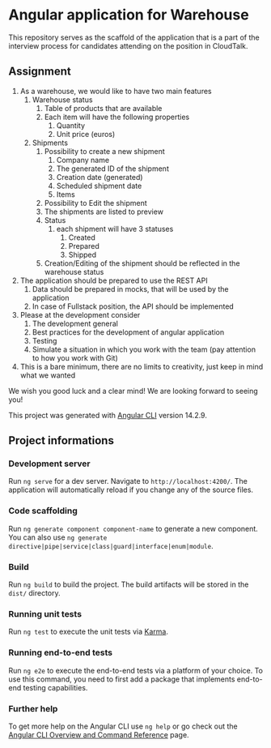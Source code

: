 # Angular application for Warehouse

This repository serves as the scaffold of the application that is a part of the interview process for candidates attending on the position in CloudTalk.

## Assignment

1. As a warehouse, we would like to have two main features
   1. Warehouse status
      1. Table of products that are available
      2. Each item will have the following properties
         1. Quantity
         2. Unit price (euros)
   2. Shipments
      1. Possibility to create a new shipment
         1. Company name
         2. The generated ID of the shipment
         3. Creation date (generated)
         4. Scheduled shipment date
         5. Items
      2. Possibility to Edit the shipment
      3. The shipments are listed to preview
      4. Status
         1. each shipment will have 3 statuses
            1. Created
            2. Prepared
            3. Shipped
      5. Creation/Editing of the shipment should be reflected in the warehouse status
2. The application should be prepared to use the REST API
   1. Data should be prepared in mocks, that will be used by the application
   2. In case of Fullstack position, the API should be implemented
3. Please at the development consider
   1. The development general
   2. Best practices for the development of angular application
   3. Testing
   4. Simulate a situation in which you work with the team (pay attention to how you work with Git)
4. This is a bare minimum, there are no limits to creativity, just keep in mind what we wanted

We wish you good luck and a clear mind! We are looking forward to seeing you!

This project was generated with [Angular CLI](https://github.com/angular/angular-cli) version 14.2.9.

## Project informations

### Development server

Run `ng serve` for a dev server. Navigate to `http://localhost:4200/`. The application will automatically reload if you change any of the source files.

### Code scaffolding

Run `ng generate component component-name` to generate a new component. You can also use `ng generate directive|pipe|service|class|guard|interface|enum|module`.

### Build

Run `ng build` to build the project. The build artifacts will be stored in the `dist/` directory.

### Running unit tests

Run `ng test` to execute the unit tests via [Karma](https://karma-runner.github.io).

### Running end-to-end tests

Run `ng e2e` to execute the end-to-end tests via a platform of your choice. To use this command, you need to first add a package that implements end-to-end testing capabilities.

### Further help

To get more help on the Angular CLI use `ng help` or go check out the [Angular CLI Overview and Command Reference](https://angular.io/cli) page.
